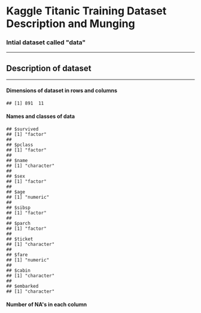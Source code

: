 Kaggle Titanic Training Dataset Description and Munging 
========================================================
### Intial dataset called "data"


******
## Description of dataset
*****
#### Dimensions of dataset in rows and columns

```
## [1] 891  11
```

#### Names and classes of data

```
## $survived
## [1] "factor"
## 
## $pclass
## [1] "factor"
## 
## $name
## [1] "character"
## 
## $sex
## [1] "factor"
## 
## $age
## [1] "numeric"
## 
## $sibsp
## [1] "factor"
## 
## $parch
## [1] "factor"
## 
## $ticket
## [1] "character"
## 
## $fare
## [1] "numeric"
## 
## $cabin
## [1] "character"
## 
## $embarked
## [1] "character"
```

#### Number of NA's in each column

